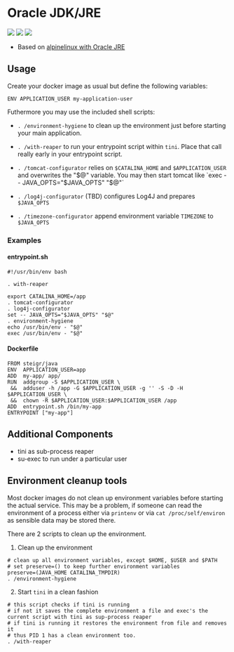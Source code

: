 # Oracle JDK/JRE

[![](https://images.microbadger.com/badges/image/steigr/java.svg)](http://microbadger.com/images/steigr/java "Get your own image badge on microbadger.com")
[![](https://images.microbadger.com/badges/version/steigr/java.svg)](http://microbadger.com/images/steigr/java "Get your own version badge on microbadger.com")
[![](https://images.microbadger.com/badges/commit/steigr/java.svg)](http://microbadger.com/images/steigr/java "Get your own commit badge on microbadger.com")

- Based on [alpinelinux with Oracle JRE](http://hub.docker.com/r/anapsix/alpine-java)

## Usage

Create your docker image as usual but define the following variables:

```
ENV APPLICATION_USER my-application-user
```

Futhermore you may use the included shell scripts:

- `. /environment-hygiene` to clean up the environment just before starting your main application.
- `. /with-reaper` to run your entrypoint script within `tini`. Place that call really early in your entrypoint script.

- `. /tomcat-configurator` relies on `$CATALINA_HOME` and `$APPLICATION_USER` and overwrites the "$@" variable. You may then start tomcat like `exec -- JAVA_OPTS="$JAVA_OPTS" "$@"`
- `. /log4j-configurator` (TBD) configures Log4J and prepares `$JAVA_OPTS`
- `. /timezone-configurator` append environment variable `TIMEZONE` to `$JAVA_OPTS`

### Examples

#### entrypoint.sh

```
#!/usr/bin/env bash

. with-reaper

export CATALINA_HOME=/app
. tomcat-configurator
. log4j-configurator
set -- JAVA_OPTS="$JAVA_OPTS" "$@"
. environment-hygiene
echo /usr/bin/env - "$@"
exec /usr/bin/env - "$@"
```

#### Dockerfile

```
FROM steigr/java
ENV  APPLICATION_USER=app
ADD  my-app/ app/
RUN  addgroup -S $APPLICATION_USER \
 &&  adduser -h /app -G $APPLICATION_USER -g '' -S -D -H $APPLICATION_USER \
 &&  chown -R $APPLICATION_USER:$APPLICATION_USER /app
ADD  entrypoint.sh /bin/my-app
ENTRYPOINT ["my-app"]
```

## Additional Components
- tini as sub-process reaper
- su-exec to run under a particular user

## Environment cleanup tools

Most docker images do not clean up environment variables before starting the actual service. This may be a problem, if someone can read the environment of a process either via `printenv` or via `cat /proc/self/environ` as sensible data may be stored there.

There are 2 scripts to clean up the environment.

1. Clean up the environment
```shell
# clean up all environment variables, except $HOME, $USER and $PATH
# set preserve=() to keep further environment variables
preserve=(JAVA_HOME CATALINA_TMPDIR)
. /environment-hygiene
```

2. Start `tini` in a clean fashion
```shell
# this script checks if tini is running
# if not it saves the complete environment a file and exec's the current script with tini as sup-process reaper
# if tini is running it restores the environment from file and removes it
# thus PID 1 has a clean environment too.
. /with-reaper
```
